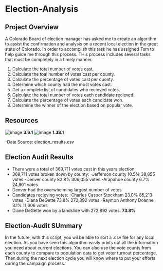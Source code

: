 # Election-Analysis

## Project Overview
A Colorado Board of election manager has asked me to create an algorithm to assist the confirmation and analysis on a recent local election in the great state of Colorado. In order to accomplish this task he has assigned Tom to help guide me through this process. THis process includes several tasks that must be completely in a timely manner.

1. Calculate the total number of votes cast.
2. Calculate the toal number of votes cast per county.
3. Calculate the percentage of votes cast per cuonty.
4. Determine which county had the most votes cast.
5. Get a complete list of candidates who recieved votes.
6. Calculate the total number of votes each candidate recieved.
7. Calculate the percentage of votes each candidate won.
8. Determine the winner of the election based on popular vote.

## Resources
![image](https://user-images.githubusercontent.com/111661058/190241101-2f4c0000-f305-4757-b5bd-24408bd619cb.png)  **3.6.1** ![image](https://user-images.githubusercontent.com/111661058/190241317-3b15dfe8-daff-4bc1-867f-3960321b5aa1.png)  **1.38.1**


-Data Source: election_results.csv

## Election Audit Results
  * There were a total of 369,711 votes cast in this years election
  * 369,711 votes broken down by county:
      -Jefferson county 10.5%   38,855 votes
      -Denver county    82.8%  306,055 votes
      -Arapahoe county   6.7%   24,801 votes
  * Denver had the overwhelming largest number of votes
  * Candidates recieving votes:
      -Charles Casper Stockham  23.0%   85,213 votes
      -Diana DeGette            73.8%  272,892 votes
      -Raymon Anthony Doanne     3.1%   11,606 votes
  * Diane DeGette won by a landslide with 272,892 votes. **73.8%**
  
## Election-Audit SUmmary
In the future, with this script, you wil be able to sort a .csv file for any local election. As you have seen this algorithm easily prints out all the information you need about current elections. You can also use the vote counts from each county to compare to population data to get voter turnout percentage. Then during the next election cycle you will know where to put your efforts during the campaign process. 
